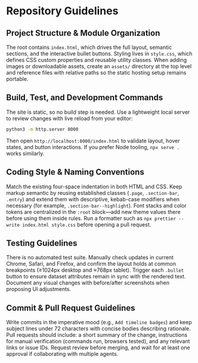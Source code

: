 # Repository Guidelines

## Project Structure & Module Organization
The root contains `index.html`, which drives the full layout, semantic sections, and the interactive bullet buttons. Styling lives in `style.css`, which defines CSS custom properties and reusable utility classes. When adding images or downloadable assets, create an `assets/` directory at the top level and reference files with relative paths so the static hosting setup remains portable.

## Build, Test, and Development Commands
The site is static, so no build step is needed. Use a lightweight local server to review changes with live reload from your editor:
```sh
python3 -m http.server 8000
```
Then open `http://localhost:8000/index.html` to validate layout, hover states, and button interactions. If you prefer Node tooling, `npx serve .` works similarly.

## Coding Style & Naming Conventions
Match the existing four-space indentation in both HTML and CSS. Keep markup semantic by reusing established classes (`.page`, `.section-bar`, `.entry`) and extend them with descriptive, kebab-case modifiers when necessary (for example, `.section-bar--highlight`). Font stacks and color tokens are centralized in the `:root` block—add new theme values there before using them inside rules. Run a formatter such as `npx prettier --write index.html style.css` before opening a pull request.

## Testing Guidelines
There is no automated test suite. Manually check updates in current Chrome, Safari, and Firefox, and confirm the layout holds at common breakpoints (≥1024px desktop and ≈768px tablet). Trigger each `.bullet` button to ensure dataset attributes remain in sync with the rendered text. Document any visual changes with before/after screenshots when proposing UI adjustments.

## Commit & Pull Request Guidelines
Write commits in the imperative mood (e.g., `Add timeline badges`) and keep subject lines under 72 characters with concise bodies describing rationale. Pull requests should include: a short summary of the change, instructions for manual verification (commands run, browsers tested), and any relevant links or issue IDs. Request review before merging, and wait for at least one approval if collaborating with multiple agents.
